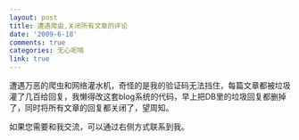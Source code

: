 ```yaml
---
layout: post
title: 遭遇爬虫,关闭所有文章的评论
date: '2009-6-18'
comments: true
categories: 无心呢喃
link: true
---
```

遭遇万恶的爬虫和网络灌水机，奇怪的是我的验证码无法挡住，每篇文章都被垃圾灌了几百给回复，我懒得改这套blog系统的代码，早上把DB里的垃圾回复都删掉了，同时将所有文章的回复都关闭了，望周知。

如果您需要和我交流，可以通过右侧方式联系到我。
